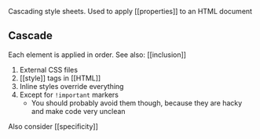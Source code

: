 Cascading style sheets. Used to apply [[properties]] to an HTML document

## Cascade
Each element is applied in order. See also: [[inclusion]]
1. External CSS files
2. [[style]] tags in [[HTML]]
3. Inline styles override everything
4. Except for `!important` markers
	- You should probably avoid them though, because they are hacky and make code very unclean

Also consider [[specificity]]

